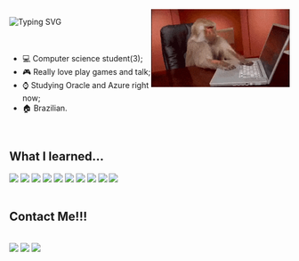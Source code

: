 <img height ="140" leight="150" src="pro.gif" align="right">

<a href="https://git.io/typing-svg"><img src="https://readme-typing-svg.demolab.com?font=Fira+Code&pause=1000&color=F7F7F7&width=435&lines=Bem+vindos+ao+meu+perfil!!!;Welcome+to+my+profile!!!" align="left" alt="Typing SVG" /></a><br>
<br>
<br>

- 💻 Computer science student(3);
- 🎮 Really love play games and talk;
- ⌚️ Studying Oracle and Azure right now;
- 🏠 Brazilian.

<br>

## What I learned...

<div>
<img height="40" leight="50" src="https://cdn.jsdelivr.net/gh/devicons/devicon/icons/javascript/javascript-original.svg" />
<img height="40" leight="50" src="https://cdn.jsdelivr.net/gh/devicons/devicon/icons/nodejs/nodejs-original.svg" />
<img height="40" leight="50" src="https://cdn.jsdelivr.net/gh/devicons/devicon/icons/sequelize/sequelize-original.svg" />
<img height="40" leight="50" src="https://cdn.jsdelivr.net/gh/devicons/devicon/icons/python/python-original.svg" />
<img height="40" leight="50" src="https://cdn.jsdelivr.net/gh/devicons/devicon/icons/vuejs/vuejs-original.svg" />
<img height="40" leight="50" src="https://cdn.jsdelivr.net/gh/devicons/devicon/icons/linux/linux-original.svg" />
<img height="40" leight="50" src="https://cdn.jsdelivr.net/gh/devicons/devicon/icons/mysql/mysql-original.svg" />
<img height="40" leight="50" src="https://cdn.jsdelivr.net/gh/devicons/devicon/icons/unity/unity-original.svg" />
<img height="40" leight="50 "src="https://cdn.jsdelivr.net/gh/devicons/devicon/icons/oracle/oracle-original.svg" />
<img height="40" leight="50" src="https://cdn.jsdelivr.net/gh/devicons/devicon/icons/amazonwebservices/amazonwebservices-original.svg" />
<br>
<br>


</div>


<div style="display: inline_block">

## Contact Me!!!

<br><a href="https://www.linkedin.com/in/yan-marques-de-lima-29b520236/" target="blank"><img src="https://img.shields.io/badge/LinkedIn-0077B5?style=for-the-badge&logo=linkedin&logoColor=white"></a>
<a href="mailto:yanmlima27@gmail.com" target="blank"><img src="https://img.shields.io/badge/Gmail-D14836?style=for-the-badge&logo=gmail&logoColor=white"></a>
<a href="https://www.instagram.com/yanwannaplay/?hl=en" target="blank"><img src="https://img.shields.io/badge/Instagram-E4405F?style=for-the-badge&logo=instagram&logoColor=white"></a>


</div>
